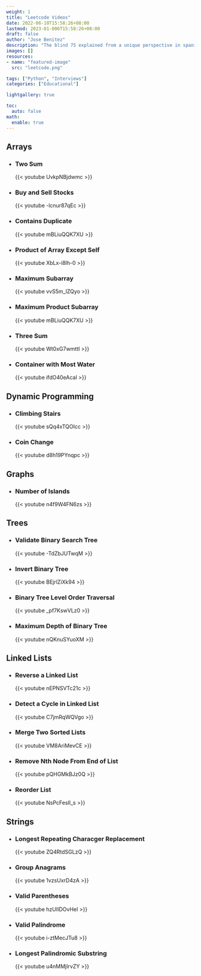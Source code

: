 ```yaml
---
weight: 1
title: "Leetcode Videos"
date: 2022-06-10T15:58:26+08:00
lastmod: 2023-01-006T15:58:26+08:00
draft: false
author: "Jose Benitez"
description: "The blind 75 explained from a unique perspective in spanish."
images: []
resources:
- name: "featured-image"
  src: "leetcode.png"

tags: ["Python", "Interviews"]
categories: ["Educational"]

lightgallery: true

toc:
  auto: false
math:
  enable: true
---
```


## Arrays
 - ### Two Sum
    {{< youtube UvkpNBjdwmc >}}
 - ### Buy and Sell Stocks
    {{< youtube -lcnur87qEc >}}
 - ### Contains Duplicate
    {{< youtube mBLiuQQK7XU >}}
  - ### Product of Array Except Self
    {{< youtube XbLx-i8lh-0 >}}
  - ### Maximum Subarray
    {{< youtube vvS5m_lZQyo >}}
  - ### Maximum Product Subarray
    {{< youtube mBLiuQQK7XU >}}
  - ### Three Sum
    {{< youtube Wt0xG7wmttI >}}
  - ### Container with Most Water
    {{< youtube ifdO40eAcaI >}}


## Dynamic Programming
  - ### Climbing Stairs
    {{< youtube sQq4xTQOIcc >}}
  - ### Coin Change
    {{< youtube d8h19PYnqpc >}}

## Graphs
  - ### Number of Islands
    {{< youtube n4f9W4FN6zs >}}

## Trees
  - ### Validate Binary Search Tree
    {{< youtube -TdZbJUTwqM >}}
  - ### Invert Binary Tree
    {{< youtube BEjrlZiXk94 >}}
  - ### Binary Tree Level Order Traversal
    {{< youtube _pf7KswVLz0 >}}
  - ### Maximum Depth of Binary Tree
    {{< youtube nQKnuSYuoXM >}}




## Linked Lists
  - ### Reverse a Linked List
    {{< youtube nEPNSVTc21c >}}
  - ### Detect a Cycle in Linked List
    {{< youtube C7jmRqWQVgo >}}
  - ### Merge Two Sorted Lists
    {{< youtube VM8AriMevCE >}}
  - ### Remove Nth Node From End of List
    {{< youtube pQHGMkBJz0Q >}}
  - ### Reorder List
    {{< youtube NsPcFesIl_s >}}

    
## Strings
  - ### Longest Repeating Characger Replacement
    {{< youtube ZQ4RtdSGLzQ >}}
  - ### Group Anagrams
    {{< youtube 1vzsUxrD4zA >}}
  - ### Valid Parentheses
    {{< youtube hzUIIDOvHeI >}}
  - ### Valid Palindrome
    {{< youtube i-ztMecJTu8 >}}
  - ### Longest Palindromic Substring
    {{< youtube u4nMMjIrvZY >}}





